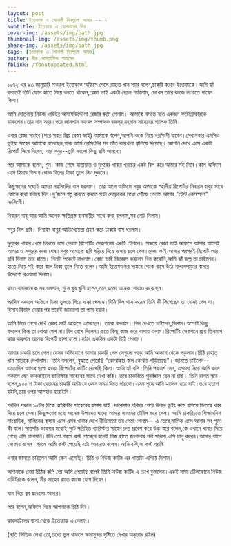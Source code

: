 ```yaml
---
layout: post
title: ইত্তেফাক এ সোনালী দিনগুলো আমার -- ২
subtitle: ইত্তেফাক এ যোগদানের দিন
cover-img: /assets/img/path.jpg
thumbnail-img: /assets/img/thumb.png
share-img: /assets/img/path.jpg
tags: [ইত্তেফাক এ সোনালী দিনগুলো আমার]
author: মীর মোসতাফিজ আহমেদ
fblink: /fbnotupdated.html
---
```


<p>১৯৭২ এর ২৩ জানুয়ারি সকালে ইত্তেফাক অফিসে গেলে রাহাত খান স্যার বলেন,চাকরি করবে ইত্তেফাকে।আমি হ্যাঁ বলতেই তিনি ফোন হাতে নিয়ে বলতে থাকেন,রেজা ভাই একটা ছেলে পাঠালাম, দেখেন তারে কাজে লাগাতে পারেন কিনা।</p>
<p>
আমি দোতলায় নিউজ এডিটর আসাফউদ্দৌলা  রেজার রুমে গেলাম। আমাকে বসতে বলে একজন ফটোগ্রাফারকে ডাকলেন।তার নাম সবুর।পরে জানলাম মফস্বল সম্পাদক বজলুর রহমান সাহেবের শ্যালক তিনি।</p>
<p>
এবার রেজা সাহেব (পরে সবার প্রিয় রেজা ভাই) আমাকে বলেন,আপনি ওকে নিয়ে নরসিংদী যাবেন।সেখানকার এমসিএ  ভূইয়া সাহেব আমাকে বলেছেন,পাক আর্মি নরসিংদির সব তাঁত কারখানা জ্বালিয়ে দিয়েছে। আপনি দেখে এসে একটা রিপোর্ট লিখে দিবেন, আর সবুর--তুমি ভালো কিছু ছবি আনবে।</p>
<p>
পরে আমাকে বলেন, শুন- কাজ শেষে যাতায়াত ও দুপুরের খাবার খরচের একট বিল করে আমার সই নিবে।কাল অফিসে এসে হিসাব বিভাগ থেকে বিলের টাকা তুলে নিও দুজনে। </p>
<p>
কিছুক্ষনের মধ্যেই আমরা নরসিংদির বাস ধরলাম। তার আগে অফিসে সবুর আমাকে স্হানীয় রিপোর্টার নিবারন বাবুর সাথে ফোনে কথা বলিয়ে দিল।দু'জনে গল্প করতে করতে ঘন্টা দেড়েকের মধ্যে পৌঁছে গেলাম আমার "টেস্ট কেসস্হল" নরসিংদী। </p>
<p>
নিবারন বাবু আর আমি অনেক ক্ষতিগ্রস্ত ব্যবসায়ীর সাথে কথা বললাম,সব নোট নিলাম। </p>
<p>
সবুর নিল ছবি। নিবারন বাবুর আতিথ্যেয়তা গ্রহণ করে ঢাকার বাস ধরলাম। </p>
<p>
দুপুরের খাবার খেয়ে লিখতে বসে গেলাম রিপোর্টিং সেকশনের একটি টেবিলে। সন্ধ্যায় রেজা ভাই অফিসে আসার আগেই আমার ও সবুরের কাজ শেষ।সবুর আমাকে ছবি ধরিয়ে দিয়ে বাসায় চলে গেল।রেজা ভাই আসার পরপরই রিপোর্ট আর ছবি দিলাম তার হাতে। বিলটা পকেটে রাখলাম।রেজা ভাই জিজ্ঞেস করলেন বিল করোনি,আমি হ্যাঁ বল্লে তা চাইলেন।হাতে নিয়ে সই করে কাল টাকা তুলে নিতে বলেন।আমি ইত্তেফাকের সামনে থেকে বাসে উঠে নাখালপাড়ার বাসার উদ্দেশ্যে রওয়ানা দিলাম।</p>
<p>
রাতে বাবাজানকে সব বললাম, শুনে খুব খুশি হলেন,মনে হলো অনেক দোয়াও করেছেন।</p>
<p>
পরদিন সকালে অফিসে টাকা তুলতে গিয়ে ধাক্কা খেলাম।যিনি বিল পাস করেন তিনি কী লিখেছেন তা বোঝা গেল না।হিসাব বিভাগ দেয়ার পর তারাই জানালো তা পাস হয়নি।</p>
<p>
আমি নিচে নেমে দেখি রেজা ভাই অফিসে এসেছেন। তাকে বললাম। বিল দেখতে চাইলেন,দিলাম।অস্পষ্ট কিছু বললেন,কিন্ত তা বোঝা গেল না।বিল রেখে দিলেন।রাতে কিছু কাজ করে বাসায় এলাম।রিপোর্টিং সেকশনে প্রায় তিনমাস কাজ করলাম অনেক রিপোর্ট ছাপা হলো।হঠাৎ একদিন একটা চিঠি পেলাম।</p>
<p>
আমার চাকরি চলে গেল।যেসব অভিযোগে আমার চাকরি গেল সেগুলো পড়ে আমি আকাশ থেকে পড়লাম।চিঠি রাহাত খান স্যারকে দেখালাম। তিনি বললেন, বুঝতে পেরেছি "কোথাকার জল কোথায় গড়িয়েছে"। জানতে চাইলেন--এতোদিন আমার ছাপা হওয়া রিপোর্টের কাটিং রেখেছি কিনা।আমি হ্যাঁ বলি।তিনি পরামর্শ দেন, এগুলো নিয়ে আমি কাল সকালে যেন কাকরাইলে ব্যারিস্টার সাহেবের সাথে দেখা করি। তবে চাকরিতে পুনর্বহাল যেন না চাই। তিনি রাগত স্বরে বলেন,৫০০ শ টাকা বেতনের চাকরি আমি যে কোন সময় দিতে পারবো।এসব শুনে আমি হতভম্ব হয়ে যাই।তবে হতাশ হইনি,তার ওপর আস্হাও হারাইনি। </p>
<p>
পরদিন সকাল ১০টার দিকে ব্যারিস্টার সাহেবের বাসায় যাই।দারোয়ান পরিচয় পেয়ে উপরে ড্রইং রুমে বসিয়ে ভিতরে খবর দিয়ে চলে গেল।কিছুক্ষণের মধ্যে অনেক উপাদেয় খাদ্যে আমার সামনের টেবিল ভরে গেল। আমি চাকরিচ্যুত  শিক্ষানবিশ সাংবাদিক, মালিকের বাসায়  এসে এসব খাবার দেখে রীতিমতো ভয় পেয়ে গেলাম-- এ ভেবে,মালিক এসে আবার সব শুনে কী বলে।সাতপাঁচ ভাবনার মধ্যেই স্যুট পরিহিত  ব্যারিস্টার সাহেব দ্রুত প্রবেশ করে উচ্চ স্বরে বলেন,কে এখানে খাবার দিয়ে গেছে এসি চালায়নি।উনি তো গরমে কস্ট পাচ্ছেন বলেই নিজ হাতে জানালার পর্দা সরিয়ে এসি চালু করেন।আমার পাশে সোফায় বসেন।গরমে আমি কস্ট পেয়েছি এটা আবারও বলেন।আমি বলি,না কস্ট হয়নি।</p>
<p>
এবার জানতে চাইলেন আমি কেন এসেছি। চিঠি ও নিউজ কাটিং এর খাতাটা এগিয়ে দিলাম।</p>
<p>
আপনাকে দেয়া চিঠির কপি তো আমি পেয়েছি বলেই তিনি নিউজ কাটিং এ চোখ বুলালেন।একই সময় টেলিফোনে নিউজ এডিটরকে বলেন, মীর সাহেব রাতে কাজে যোগ দিবেন।</p>
<p>
ঘাম দিয়ে জ্বর ছাড়লো আমার। </p>
<p>
পরে বলেন,অফিসে গিয়ে আপনাকে চিঠি দিব। </p>
<p>
কাকরাইলের বাসা থেকে ইত্তেফাক এ গেলাম। </p>
<p>

(স্মৃতি ভিত্তিক লেখা তো,তথ্যে ভুল থাকলে ক্ষমাসুন্দর দৃষ্টিতে দেখার অনুরোধ রইল) </p>
